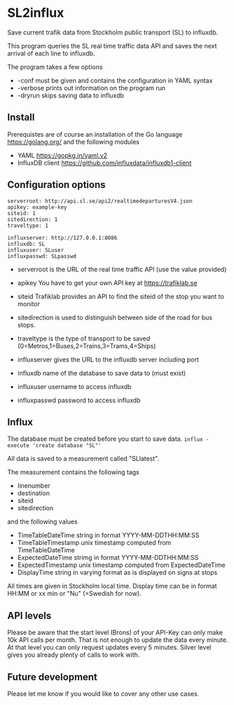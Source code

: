 # SL2influx
Save current trafik data from Stockholm public transport (SL) to influxdb.

This program queries the SL real time traffic data API and saves the next arrival of each line to influxdb.

The program takes a few options
- -conf <filename> must be given and contains the configuration in YAML syntax
- -verbose prints out information on the program run
- -dryrun skips saving data to influxdb

## Install
Prerequistes are of course an installation of the Go language https://golang.org/
and the following modules
- YAML https://gopkg.in/yaml.v2
- InfluxDB client https://github.com/influxdata/influxdb1-client

## Configuration options
```
serverroot: http://api.sl.se/api2/realtimedeparturesV4.json
apikey: example-key
siteid: 1
sitedirection: 1
traveltype: 1

influxserver: http://127.0.0.1:8086
influxdb: SL
influxuser: SLuser
influxpasswd: SLpasswd
```

- serverroot is the URL of the real time traffic API (use the value provided)
- apikey You have to get your own API key at https://trafiklab.se
- siteid Trafiklab provides an API to find the siteid of the stop you want to monitor
- sitedirection is used to distinguish between side of the road for bus stops.
- traveltype is the type of transport to be saved (0=Metros,1=Buses,2=Trains,3=Trams,4=Ships)


- influxserver gives the URL to the influxdb server including port
- influxdb name of the database to save data to (must exist)
- influxuser username to access influxdb
- influxpasswd password to access influxdb

## Influx
The database must be created before you start to save data.
```influx -execute 'create database "SL"'```

All data is saved to a measurement called "SLlatest".

The measurement contains the following tags
- linenumber
- destination
- siteid
- sitedirection

and the following values
- TimeTableDateTime string in format YYYY-MM-DDTHH:MM:SS
- TimeTableTimestamp unix timestamp computed from TimeTableDateTime
- ExpectedDateTime strimg in format YYYY-MM-DDTHH:MM:SS
- ExpectedTimestamp unix timestamp computed from ExpectedDateTime
- DisplayTime string in varying format as is displayed on signs at stops

All times are given in Stockholm local time. Display time can be in format HH:MM or xx min or "Nu" (=Swedish for now).

## API levels
Please be aware that the start level (Brons) of your API-Key can only make 10k API calls per month.
That is not enough to update the data every minute. At that level you can only request updates
every 5 minutes. Silver level gives you already plenty of calls to work with.

## Future development
Please let me know if you would like to cover any other use cases.
